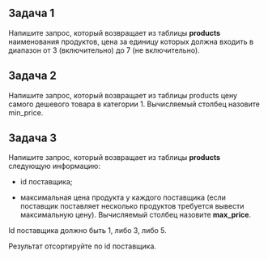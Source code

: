 ## Задача 1

Напишите запрос, который возвращает из таблицы **products** наименования продуктов, цена за единицу которых должна входить в диапазон от 3 (включительно) до 7 (не включительно).

## Задача 2

Напишите запрос, который возвращает из таблицы products цену самого дешевого товара в категории 1. Вычисляемый столбец назовите min_price.

## Задача 3

Напишите запрос, который возвращает из таблицы **products** следующую информацию:

- id поставщика;

- максимальная цена продукта у каждого поставщика (если поставщик поставляет несколько продуктов требуется вывести максимальную цену). Вычисляемый столбец назовите **max_price**.

Id поставщика должно быть 1, либо 3, либо 5.

Результат отсортируйте по id поставщика.
